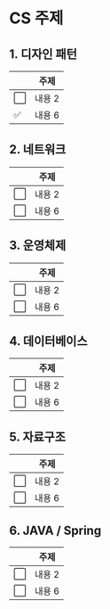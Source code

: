 CS 주제 
=======================================

## 1. 디자인 패턴
||주제|
|---|---|
| :white_large_square: |내용 2|
| :white_check_mark: |내용 6|
 
## 2. 네트워크 
||주제|
|---|---|
| :white_large_square: |내용 2|
| :white_large_square: |내용 6|

## 3. 운영체제
||주제|
|---|---|
| :white_large_square: |내용 2|
| :white_large_square: |내용 6|

## 4. 데이터베이스
||주제|
|---|---|
| :white_large_square: |내용 2|
| :white_large_square: |내용 6|

## 5. 자료구조
||주제|
|---|---|
| :white_large_square: |내용 2|
| :white_large_square: |내용 6|

## 6. JAVA / Spring
||주제|
|---|---|
| :white_large_square: |내용 2|
| :white_large_square: |내용 6|

